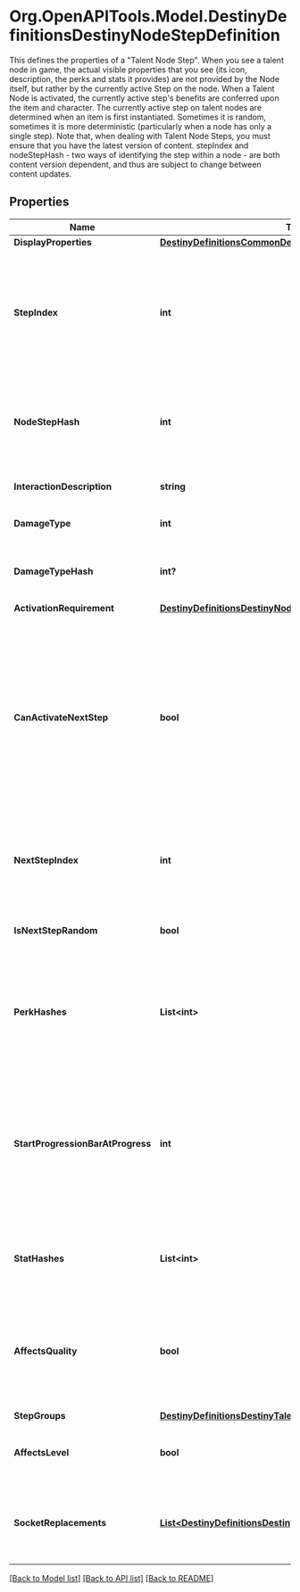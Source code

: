 # Org.OpenAPITools.Model.DestinyDefinitionsDestinyNodeStepDefinition
This defines the properties of a \"Talent Node Step\". When you see a talent node in game, the actual visible properties that you see (its icon, description, the perks and stats it provides) are not provided by the Node itself, but rather by the currently active Step on the node.  When a Talent Node is activated, the currently active step's benefits are conferred upon the item and character.  The currently active step on talent nodes are determined when an item is first instantiated. Sometimes it is random, sometimes it is more deterministic (particularly when a node has only a single step).  Note that, when dealing with Talent Node Steps, you must ensure that you have the latest version of content. stepIndex and nodeStepHash - two ways of identifying the step within a node - are both content version dependent, and thus are subject to change between content updates.

## Properties

Name | Type | Description | Notes
------------ | ------------- | ------------- | -------------
**DisplayProperties** | [**DestinyDefinitionsCommonDestinyDisplayPropertiesDefinition**](DestinyDefinitionsCommonDestinyDisplayPropertiesDefinition.md) |  | [optional] 
**StepIndex** | **int** | The index of this step in the list of Steps on the Talent Node.  Unfortunately, this is the closest thing we have to an identifier for the Step: steps are not provided a content version agnostic identifier. This means that, when you are dealing with talent nodes, you will need to first ensure that you have the latest version of content. | [optional] 
**NodeStepHash** | **int** | The hash of this node step. Unfortunately, while it can be used to uniquely identify the step within a node, it is also content version dependent and should not be relied on without ensuring you have the latest vesion of content. | [optional] 
**InteractionDescription** | **string** | If you can interact with this node in some way, this is the localized description of that interaction. | [optional] 
**DamageType** | **int** | An enum representing a damage type granted by activating this step, if any. | [optional] 
**DamageTypeHash** | **int?** | If the step provides a damage type, this will be the hash identifier used to look up the damage type&#39;s DestinyDamageTypeDefinition. | [optional] 
**ActivationRequirement** | [**DestinyDefinitionsDestinyNodeActivationRequirement**](DestinyDefinitionsDestinyNodeActivationRequirement.md) |  | [optional] 
**CanActivateNextStep** | **bool** | There was a time when talent nodes could be activated multiple times, and the effects of subsequent Steps would be compounded on each other, essentially \&quot;upgrading\&quot; the node. We have moved away from this, but theoretically the capability still exists.  I continue to return this in case it is used in the future: if true and this step is the current step in the node, you are allowed to activate the node a second time to receive the benefits of the next step in the node, which will then become the active step. | [optional] 
**NextStepIndex** | **int** | The stepIndex of the next step in the talent node, or -1 if this is the last step or if the next step to be chosen is random.  This doesn&#39;t really matter anymore unless canActivateNextStep begins to be used again. | [optional] 
**IsNextStepRandom** | **bool** | If true, the next step to be chosen is random, and if you&#39;re allowed to activate the next step. (if canActivateNextStep &#x3D; true) | [optional] 
**PerkHashes** | **List&lt;int&gt;** | The list of hash identifiers for Perks (DestinySandboxPerkDefinition) that are applied when this step is active. Perks provide a variety of benefits and modifications - examine DestinySandboxPerkDefinition to learn more. | [optional] 
**StartProgressionBarAtProgress** | **int** | When the Talent Grid&#39;s progression reaches this value, the circular \&quot;progress bar\&quot; that surrounds the talent node should be shown.  This also indicates the lower bound of said progress bar, with the upper bound being the progress required to reach activationRequirement.gridLevel. (at some point I should precalculate the upper bound and put it in the definition to save people time) | [optional] 
**StatHashes** | **List&lt;int&gt;** | When the step provides stat benefits on the item or character, this is the list of hash identifiers for stats (DestinyStatDefinition) that are provided. | [optional] 
**AffectsQuality** | **bool** | If this is true, the step affects the item&#39;s Quality in some way. See DestinyInventoryItemDefinition for more information about the meaning of Quality. I already made a joke about Zen and the Art of Motorcycle Maintenance elsewhere in the documentation, so I will avoid doing it again. Oops too late | [optional] 
**StepGroups** | [**DestinyDefinitionsDestinyTalentNodeStepGroups**](DestinyDefinitionsDestinyTalentNodeStepGroups.md) |  | [optional] 
**AffectsLevel** | **bool** | If true, this step can affect the level of the item. See DestinyInventoryItemDefintion for more information about item levels and their effect on stats. | [optional] 
**SocketReplacements** | [**List&lt;DestinyDefinitionsDestinyNodeSocketReplaceResponse&gt;**](DestinyDefinitionsDestinyNodeSocketReplaceResponse.md) | If this step is activated, this will be a list of information used to replace socket items with new Plugs. See DestinyInventoryItemDefinition for more information about sockets and plugs. | [optional] 

[[Back to Model list]](../README.md#documentation-for-models) [[Back to API list]](../README.md#documentation-for-api-endpoints) [[Back to README]](../README.md)

